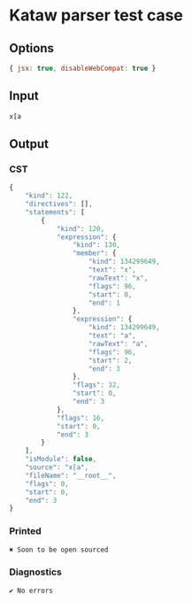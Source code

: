 # Kataw parser test case

## Options

`````js
{ jsx: true, disableWebCompat: true }
`````

## Input

`````js
x[a
`````

## Output
### CST

```javascript
{
    "kind": 122,
    "directives": [],
    "statements": [
        {
            "kind": 120,
            "expression": {
                "kind": 130,
                "member": {
                    "kind": 134299649,
                    "text": "x",
                    "rawText": "x",
                    "flags": 96,
                    "start": 0,
                    "end": 1
                },
                "expression": {
                    "kind": 134299649,
                    "text": "a",
                    "rawText": "a",
                    "flags": 96,
                    "start": 2,
                    "end": 3
                },
                "flags": 32,
                "start": 0,
                "end": 3
            },
            "flags": 16,
            "start": 0,
            "end": 3
        }
    ],
    "isModule": false,
    "source": "x[a",
    "fileName": "__root__",
    "flags": 0,
    "start": 0,
    "end": 3
}
```

### Printed

```javascript
✖ Soon to be open sourced
```

### Diagnostics

```javascript
✔ No errors
```

